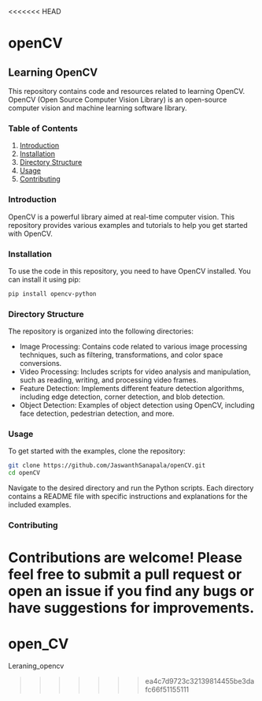 <<<<<<< HEAD
# openCV

## Learning OpenCV

This repository contains code and resources related to learning OpenCV. OpenCV (Open Source Computer Vision Library) is an open-source computer vision and machine learning software library.

### Table of Contents
1. [Introduction](#introduction)
2. [Installation](#installation)
3. [Directory Structure](#directory-structure)
4. [Usage](#usage)
5. [Contributing](#contributing)

### Introduction
OpenCV is a powerful library aimed at real-time computer vision. This repository provides various examples and tutorials to help you get started with OpenCV.

### Installation
To use the code in this repository, you need to have OpenCV installed. You can install it using pip:

```bash
pip install opencv-python
```

### Directory Structure
The repository is organized into the following directories:

* Image Processing: Contains code related to various image processing techniques, such as filtering, transformations, and color space conversions.
* Video Processing: Includes scripts for video analysis and manipulation, such as reading, writing, and processing video frames.
* Feature Detection: Implements different feature detection algorithms, including edge detection, corner detection, and blob detection.
* Object Detection: Examples of object detection using OpenCV, including face detection, pedestrian detection, and more.

### Usage
To get started with the examples, clone the repository:

```bash
git clone https://github.com/JaswanthSanapala/openCV.git
cd openCV
```
Navigate to the desired directory and run the Python scripts. Each directory contains a README file with specific instructions and explanations for the included examples.

### Contributing
Contributions are welcome! Please feel free to submit a pull request or open an issue if you find any bugs or have suggestions for improvements.
=======
# open_CV
Leraning_opencv
>>>>>>> ea4c7d9723c32139814455be3dafc66f51155111
